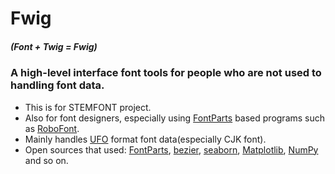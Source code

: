 # Fwig
##### (Font + Twig = Fwig)
### A high-level interface font tools for people who are not used to handling font data.
- This is for STEMFONT project.
- Also for font designers, especially using [FontParts](https://github.com/robotools/fontParts) based programs such as [RoboFont](https://robofont.com/).
- Mainly handles [UFO](http://unifiedfontobject.org/) format font data(especially CJK font).
- Open sources that used: [FontParts](https://github.com/robotools/fontParts), [bezier](https://github.com/dhermes/bezier), [seaborn](https://github.com/mwaskom/seaborn), [Matplotlib](https://github.com/matplotlib/matplotlib), [NumPy](https://github.com/numpy/numpy) and so on.
